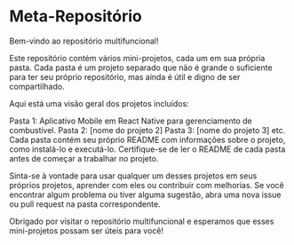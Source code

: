 # Meta-Repositório
Bem-vindo ao repositório multifuncional!

Este repositório contém vários mini-projetos, cada um em sua própria pasta. Cada pasta é um projeto separado que não é grande o suficiente para ter seu próprio repositório, mas ainda é útil e digno de ser compartilhado.

Aqui está uma visão geral dos projetos incluídos:

Pasta 1: Aplicativo Mobile em React Native para gerenciamento de combustível.
Pasta 2: [nome do projeto 2]
Pasta 3: [nome do projeto 3]
etc.
Cada pasta contém seu próprio README com informações sobre o projeto, como instalá-lo e executá-lo. Certifique-se de ler o README de cada pasta antes de começar a trabalhar no projeto.

Sinta-se à vontade para usar qualquer um desses projetos em seus próprios projetos, aprender com eles ou contribuir com melhorias. Se você encontrar algum problema ou tiver alguma sugestão, abra uma nova issue ou pull request na pasta correspondente.

Obrigado por visitar o repositório multifuncional e esperamos que esses mini-projetos possam ser úteis para você!
